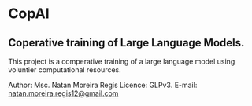 # CopAI

Coperative training of Large Language Models. 
---

This project is a comperative training of a large language model using voluntier computational resources. 

Author: Msc. Natan Moreira Regis
Licence: GLPv3. 
E-mail: natan.moreira.regis12@gmail.com

